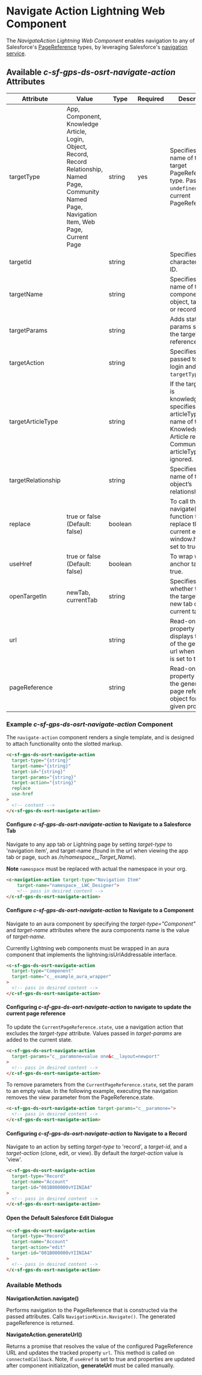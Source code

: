 # Navigate Action Lightning Web Component

The _NavigateAction Lightning Web Component_ enables navigation to any of Salesforce's [PageReference](https://developer.salesforce.com/docs/component-library/documentation/lwc/lwc.reference_page_reference_type) types, by leveraging Salesforce's [navigation service](https://developer.salesforce.com/docs/component-library/documentation/lwc/lwc.use_navigate).

## Available _c-sf-gps-ds-osrt-navigate-action_ Attributes

| Attribute          | Value                                                                                                                                                    | Type    | Required | Description                                                                                                                                        |
| ------------------ | -------------------------------------------------------------------------------------------------------------------------------------------------------- | ------- | -------- | -------------------------------------------------------------------------------------------------------------------------------------------------- |
| targetType         | App, Component, Knowledge Article, Login, Object, Record, Record Relationship, Named Page, Community Named Page, Navigation Item, Web Page, Current Page | string  | yes      | Specifies the name of the target PageReference type. Pass `undefined` for the current PageReference.                                               |
| targetId           |                                                                                                                                                          | string  |          | Specifies the 18 character record ID.                                                                                                              |
| targetName         |                                                                                                                                                          | string  |          | Specifies the API name of the component, object, tab, app or record.                                                                               |
| targetParams       |                                                                                                                                                          | string  |          | Adds state params sent to the target page reference.                                                                                               |
| targetAction       |                                                                                                                                                          | string  |          | Specifies action passed to object, login and record `targetType`.                                                                                  |
| targetArticleType  |                                                                                                                                                          | string  |          | If the targetType is knowledgeArticle, specifies the articleType API name of the Knowledge Article record. In Communities, articleType is ignored. |
| targetRelationship |                                                                                                                                                          | string  |          | Specifies the API name of the object’s relationship field.                                                                                         |
| replace            | true or false (Default: false)                                                                                                                           | boolean |          | To call the navigate() function to replace the current entry in window.history, set to true.                                                       |
| useHref            | true or false (Default: false)                                                                                                                           | boolean |          | To wrap with an anchor tag, set to true.                                                                                                           |
| openTargetIn       | newTab, currentTab                                                                                                                                       | string  |          | Specifies whether to open the target in a new tab or the current tab.                                                                              |
| url                |                                                                                                                                                          | string  |          | Read-only property that displays the value of the generated url when `useHref` is set to true.                                                     |
| pageReference      |                                                                                                                                                          | string  |          | Read-only property that gets the generated page reference object for the given properties.                                                         |

### Example _c-sf-gps-ds-osrt-navigate-action_ Component

The `navigate-action` component renders a single template, and is designed to attach functionality onto the slotted markup.

```html
<c-sf-gps-ds-osrt-navigate-action
  target-type="{string}"
  target-name="{string}"
  target-id="{string}"
  target-params="{string}"
  target-action="{string}"
  replace
  use-href
>
  <!-- content -->
</c-sf-gps-ds-osrt-navigate-action>
```

#### Configure _c-sf-gps-ds-osrt-navigate-action_ to Navigate to a Salesforce Tab

Navigate to any app tab or Lightning page by setting _target-type_ to 'navigation item', and target-name (found in the url when viewing the app tab or page, such as _/n/namespace\_\_Target_Name_).

**Note** `namespace` must be replaced with actual the namespace in your org.

```html
<c-navigation-action target-type="Navigation Item"
    target-name="namespace__LWC_Designer">
    <!-- pass in desired content -->
</c-sf-gps-ds-osrt-navigate-action>
```

#### Configure _c-sf-gps-ds-osrt-navigate-action_ to Navigate to a Component

Navigate to an aura component by specifying the _target-type="Component"_ and _target-name_ attributes where the aura components name is the value of _target-name_.

Currently Lightning web components must be wrapped in an aura component that implements the lightning:isUrlAddressable interface.

```html
<c-sf-gps-ds-osrt-navigate-action
  target-type="Component"
  target-name="c__example_aura_wrapper"
>
  <!-- pass in desired content -->
</c-sf-gps-ds-osrt-navigate-action>
```

#### Configuring _c-sf-gps-ds-osrt-navigate-action_ to navigate to update the current page reference

To update the `CurrentPageReference.state`, use a navigation action that excludes the _target-type_ attribute. Values passed in _target-params_ are added to the current state.

```html
<c-sf-gps-ds-osrt-navigate-action
  target-params="c__paramone=value one&c__layout=newport"
>
  <!-- pass in desired content -->
</c-sf-gps-ds-osrt-navigate-action>
```

To remove parameters from the `CurrentPageReference.state`, set the param to an empty value. In the following example, executing the navigation removes the view parameter from the PageReference.state.

```html
<c-sf-gps-ds-osrt-navigate-action target-params="c__paramone=">
  <!-- pass in desired content -->
</c-sf-gps-ds-osrt-navigate-action>
```

#### Configuring _c-sf-gps-ds-osrt-navigate-action_ to Navigate to a Record

Navigate to an action by setting _target-type_ to 'record', a _target-id_, and a _target-action_ (clone, edit, or view). By default the _target-action_ value is 'view'.

```html
<c-sf-gps-ds-osrt-navigate-action
  target-type="Record"
  target-name="Account"
  target-id="001B000000vYIINIA4"
>
  <!-- pass in desired content -->
</c-sf-gps-ds-osrt-navigate-action>
```

#### Open the Default Salesforce Edit Dialogue

```html
<c-sf-gps-ds-osrt-navigate-action
  target-type="Record"
  target-name="Account"
  target-action="edit"
  target-id="001B000000vYIINIA4"
>
  <!-- pass in desired content -->
</c-sf-gps-ds-osrt-navigate-action>
```

### Available Methods

**NavigationAction.navigate()**

Performs navigation to the PageReference that is constructed via the passed attributes. Calls `NavigationMixin.Navigate()`. The generated pageReference is returned.

**NavigateAction.generateUrl()**

Returns a promise that resolves the value of the configured PageReference URL and updates the tracked property `url`. This method is called on `connectedCallback`. Note, if `useHref` is set to true and properties are updated after component initialization, **generateUrl** must be called manually.
